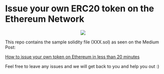 # Issue your own ERC20 token on the Ethereum Network

<p align="center">
  <img src="https://user-images.githubusercontent.com/16810128/36881745-df9c599a-1e23-11e8-9ea3-58d4730bd537.jpeg">
</p>

This repo contains the sample solidity file (XXX.sol) as seen on the Medium Post:

[How to issue your own token on Ethereum in less than 20 minutes](https://medium.com/bitfwd/how-to-issue-your-own-token-on-ethereum-in-less-than-20-minutes-ac1f8f022793)

Feel free to leave any issues and we will get back to you and help you out :) 

